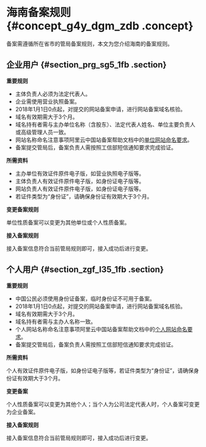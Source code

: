 # 海南备案规则 {#concept_g4y_dgm_zdb .concept}

备案需遵循所在省市的管局备案规则，本文为您介绍海南的备案规则。

## 企业用户 {#section_prg_sg5_1fb .section}

 **重要规则** 

-   主体负责人必须为法定代表人。
-   企业需使用营业执照备案。
-   2018年1月1日0点起，对提交的网站备案申请，进行网站备案域名核验。
-   域名有效期需大于3个月。
-   域名持有者需与主办单位名称（含股东）、法定代表人姓名、单位主要负责人或高级管理人员一致。
-   网站名称命名注意事项阿里云中国站备案帮助文档中的[单位网站命名要求](https://help.aliyun.com/knowledge_detail/36948.html#title-yw5-zl7-utv)。
-   备案提交管局后，备案负责人需按照工信部短信通知要求完成验证。

 **所需资料** 

-   主办单位有效证件原件电子版，如营业执照电子版等。
-   主体负责人有效证件原件电子版，如身份证电子版等。
-   网站负责人有效证件原件电子版，如身份证电子版等。
-   若证件类型为“身份证”，请确保身份证有效期大于3个月。

 **变更备案规则** 

单位性质备案可以变更为其他单位或个人性质备案。

 **接入备案规则** 

接入备案信息符合当前管局规则即可，接入成功后进行变更。

## 个人用户 {#section_zgf_l35_1fb .section}

 **重要规则** 

-   中国公民必须使用身份证备案，临时身份证不可用于备案。
-   2018年1月1日0点起，对提交的网站备案申请，进行网站备案域名核验。
-   域名有效期需大于3个月。
-   域名持有者需与主办人名称一致。
-   个人网站名称命名注意事项阿里云中国站备案帮助文档中的[个人网站命名要求](https://help.aliyun.com/knowledge_detail/36948.html#title-lhm-b1g-ehx)。
-   备案提交管局后，备案负责人需按照工信部短信通知要求完成验证。

 **所需资料** 

个人有效证件原件电子版，如身份证电子版等，若证件类型为“身份证”，请确保身份证有效期大于3个月。

 **变更备案** 

个人性质备案可以变更为其他个人；当个人为公司法定代表人时，个人备案可变更为企业备案。

 **接入备案规则** 

接入备案信息符合当前管局规则即可，接入成功后进行变更。


